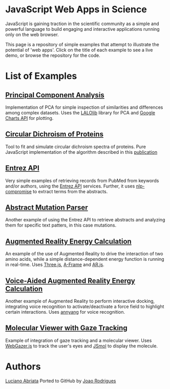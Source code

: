 # JavaScript Web Apps in Science

JavaScript is gaining traction in the scientific community as a simple and powerful language
to build engaging and interactive applications running only on the web browser. 

This page is a repository of simple examples that attempt to illustrate the potential of 'web apps'.
Click on the title of each example to see a live demo, or browse the repository for the code.

# List of Examples

## [Principal Component Analysis](pca/index.html)
Implementation of PCA for simple inspection of similarities and differences among complex datasets. Uses
the [LALOlib](http://mlweb.loria.fr/lalolab/lalolib.html) library for PCA and 
[Google Charts API](https://developers.google.com/chart/) for plotting.

## [Circular Dichroism of Proteins](circular-dichroism/index.html)
Tool to fit and simulate circular dichroism spectra of proteins. 
Pure JavaScript implementation of the algorithm described in this 
[publication](http://pubs.acs.org/doi/abs/10.1021/ed200060t)

## [Entrez API](entrez-api/index.html)
Very simple examples of retrieving records from PubMed from keywords and/or authors, using
the [Entrez API](https://www.ncbi.nlm.nih.gov/home/develop/api/) services. Further, it uses
[nlp-compromise](https://github.com/nlp-compromise/compromise) to extract terms from the abstracts.

## [Abstract Mutation Parser](mutation-parser/index.html)
Another example of using the Entrez API to retrieve abstracts and analyzing them for specific 
text patters, in this case mutations.

## [Augmented Reality Energy Calculation](arjs/index.html)
An example of the use of Augmented Reality to drive the interaction of two amino acids, while a simple
distance-dependent energy function is running in real-time. Uses [Three.js](https://threejs.org), 
[A-Frame](https://aframe.io) and [AR.js](https://github.com/jeromeetienne/AR.js/).

## [Voice-Aided Augmented Reality Energy Calculation](va-arjs/index.html)
Another example of Augmented Reality to perform interactive docking, integrating voice recognition to
activate/deactivate a force field to highlight certain interactions. Uses [annyang](https://www.talater.com/annyang/)
for voice recognition.

## [Molecular Viewer with Gaze Tracking ](webgazer/index.html)
Example of integration of gaze tracking and a molecular viewer. Uses [WebGazer.js](http://webgazer.cs.brown.edu/) to
track the user's eyes and [JSmol](http://jmol.sourceforge.net) to display the molecule.

# Authors
[Luciano Abriata](https://github.com/labriata)
Ported to GitHub by [Joao Rodrigues](https://github.com/JoaoRodrigues)
